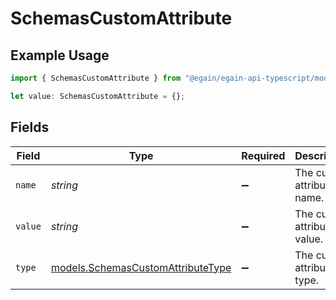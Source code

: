 # SchemasCustomAttribute

## Example Usage

```typescript
import { SchemasCustomAttribute } from "@egain/egain-api-typescript/models";

let value: SchemasCustomAttribute = {};
```

## Fields

| Field                                                                        | Type                                                                         | Required                                                                     | Description                                                                  |
| ---------------------------------------------------------------------------- | ---------------------------------------------------------------------------- | ---------------------------------------------------------------------------- | ---------------------------------------------------------------------------- |
| `name`                                                                       | *string*                                                                     | :heavy_minus_sign:                                                           | The custom attribute's name.                                                 |
| `value`                                                                      | *string*                                                                     | :heavy_minus_sign:                                                           | The custom attribute's value.                                                |
| `type`                                                                       | [models.SchemasCustomAttributeType](../models/schemascustomattributetype.md) | :heavy_minus_sign:                                                           | The custom attribute's type.                                                 |